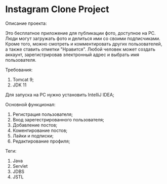 # Instagram Clone Project
Описание проекта:

  Это бесплатное приложение для публикации фото, доступное на PC. Люди могут загружать фото и делиться ими со своими подписчиками. Кроме того, можно смотреть и комментировать других пользователей, а также ставить отметки "Нравится". Любой человек может создать аккаунт, зарегистрировав электронный адрес и выбрать имя пользователя.
  
Требования:
  1) Tomcat 9;
  2) JDK 11

Для запуска на PC нужно установить IntelliJ IDEA;

Основной функционал:
  1) Регистрация пользователя;
  2) Вход зарегестрированного пользователя;
  3) Добавление постов;
  4) Коментирование постов;
  5) Лайки и подписки;
  6) Редактирование профиля;
  
  Теги:
  1) Java
  2) Servlet
  3) JDBS
  4) JSTL
